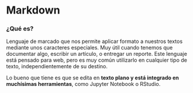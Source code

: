 # Markdown

### ¿Qué es?
Lenguaje de marcado que nos permite aplicar formato a nuestros textos mediante unos caracteres especiales. Muy útil cuando tenemos que documentar algo, escribir un artículo, o entregar un reporte. Este lenguaje está pensado para web, pero es muy común utilizarlo en cualquier tipo de texto, independientemente de su destino.

Lo bueno que tiene es que se edita en **texto plano y está integrado en muchísimas herramientas**, como Jupyter Notebook o RStudio.
